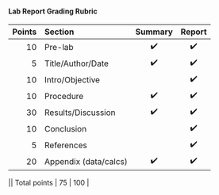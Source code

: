 #### Lab Report Grading Rubric

| Points	| Section				| Summary	| Report	|
| -------:	| :---------				| :---------:	| :---------:	|
| 10	| Pre-lab				| ✔️		| ✔️		|
| 5		| Title/Author/Date		| ✔️		| ✔️		|
| 10	| Intro/Objective			| 			| ✔️		|
| 10	| Procedure				| ✔️		| ✔️		|
| 30	| Results/Discussion 	| ✔️		| ✔️		|
| 10	| Conclusion			| 			| ✔️		|
| 5		| References			| 			| ✔️		|
| 20	| Appendix (data/calcs)	| ✔️		| ✔️		|

|| Total points					| 75 		| 100 		|

 
